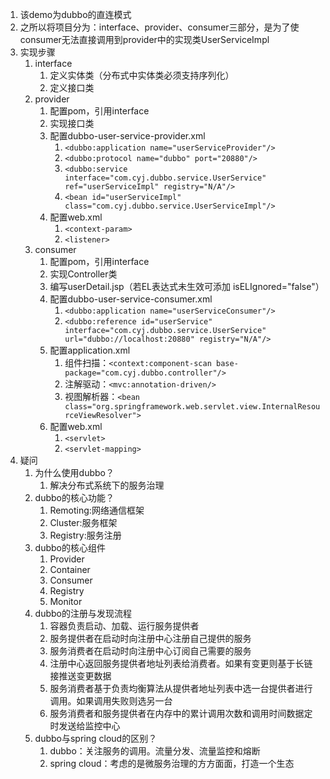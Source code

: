 1. 该demo为dubbo的直连模式
2. 之所以将项目分为：interface、provider、consumer三部分，是为了使consumer无法直接调用到provider中的实现类UserServiceImpl
3. 实现步骤
   1. interface
      1. 定义实体类（分布式中实体类必须支持序列化）
      2. 定义接口类
   2. provider
      1. 配置pom，引用interface
      2. 实现接口类
      3. 配置dubbo-user-service-provider.xml
         1. ```<dubbo:application name="userServiceProvider"/>```
         2. ```<dubbo:protocol name="dubbo" port="20880"/>```
         3. ```<dubbo:service interface="com.cyj.dubbo.service.UserService" ref="userServiceImpl" registry="N/A"/>```
         4. ```<bean id="userServiceImpl" class="com.cyj.dubbo.service.UserServiceImpl"/>```
      4. 配置web.xml
         1. ```<context-param>```
         2. ```<listener>```
   3. consumer
      1. 配置pom，引用interface
      2. 实现Controller类
      3. 编写userDetail.jsp（若EL表达式未生效可添加 isELIgnored="false"）
      4. 配置dubbo-user-service-consumer.xml
         1. ```<dubbo:application name="userServiceConsumer"/>```
         2. ```<dubbo:reference id="userService" interface="com.cyj.dubbo.service.UserService" url="dubbo://localhost:20880" registry="N/A"/>```
      5. 配置application.xml
         1. 组件扫描：```<context:component-scan base-package="com.cyj.dubbo.controller"/>```
         2. 注解驱动：```<mvc:annotation-driven/>```
         3. 视图解析器：```<bean class="org.springframework.web.servlet.view.InternalResourceViewResolver">```
      6. 配置web.xml
         1. ```<servlet>```
         2. ```<servlet-mapping>```
4. 疑问
   1. 为什么使用dubbo？
      1. 解决分布式系统下的服务治理
   2. dubbo的核心功能？
      1. Remoting:网络通信框架
      2. Cluster:服务框架
      3. Registry:服务注册
   3. dubbo的核心组件
      1. Provider
      2. Container
      3. Consumer
      4. Registry
      5. Monitor
   4. dubbo的注册与发现流程
      1. 容器负责启动、加载、运行服务提供者
      2. 服务提供者在启动时向注册中心注册自己提供的服务
      3. 服务消费者在启动时向注册中心订阅自己需要的服务
      4. 注册中心返回服务提供者地址列表给消费者。如果有变更则基于长链接推送变更数据
      5. 服务消费者基于负责均衡算法从提供者地址列表中选一台提供者进行调用。如果调用失败则选另一台
      6. 服务消费者和服务提供者在内存中的累计调用次数和调用时间数据定时发送给监控中心
   5. dubbo与spring cloud的区别？
      1. dubbo：关注服务的调用。流量分发、流量监控和熔断
      2. spring cloud：考虑的是微服务治理的方方面面，打造一个生态